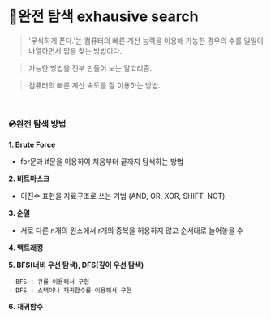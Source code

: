 # 🔮완전 탐색 exhausive search

> '무식하게 푼다.'는 컴퓨터의 빠른 계산 능력을 이용해 가능한 경우의 수를 일일이 나열하면서 답을 찾는 방법이다.

> 가능한 방법을 전부 만들어 보는 알고리즘.

> 컴퓨터의 빠른 계산 속도를 잘 이용하는 방법.

<br>

### 💿완전 탐색 방법

**1. Brute Force**

- for문과 if문을 이용하여 처음부터 끝까지 탐색하는 방법

**2. 비트마스크**

- 이진수 표현을 자료구조로 쓰는 기법 (AND, OR, XOR, SHIFT, NOT)

**3. 순열**

- 서로 다른 n개의 원소에서 r개의 중복을 허용하지 않고 순서대로 늘어놓을 수

**4. 백트래킹**

**5. BFS(너비 우선 탐색), DFS(깊이 우선 탐색)**

	- BFS : 큐를 이용해서 구현
	- DFS : 스택이나 재귀함수를 이용해서 구현

**6. 재귀함수**

<br>

